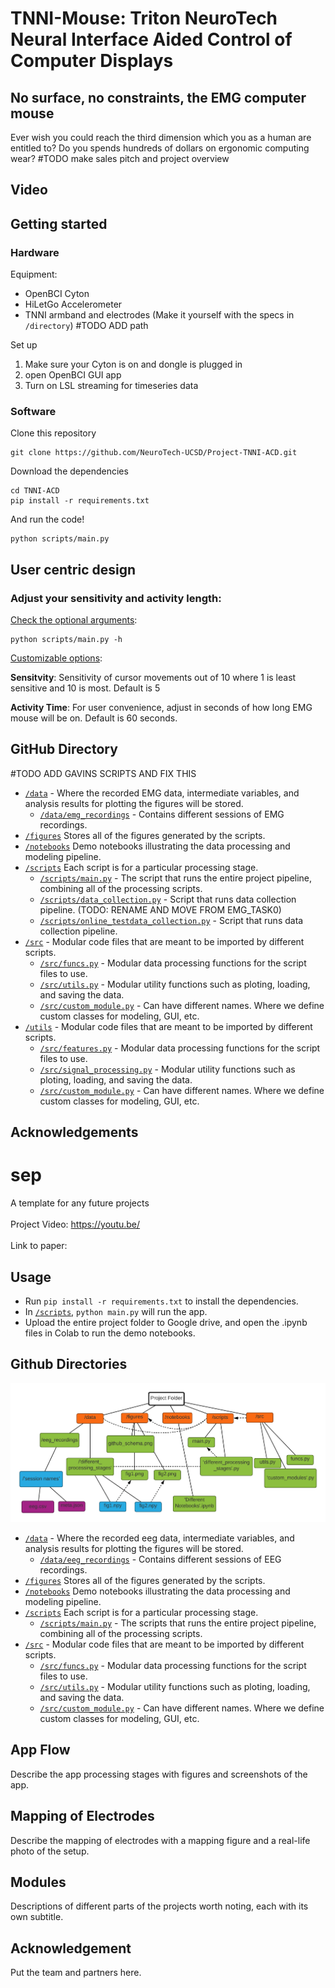 # TNNI-Mouse: Triton NeuroTech Neural Interface Aided Control of Computer Displays

## No surface, no constraints, the EMG computer mouse 
Ever wish you could reach the third dimension which you as a human are entitled to? Do you spends hundreds of dollars on ergonomic computing wear? 
#TODO make sales pitch and project overview

## Video 
<todo add link>


## Getting started 

### Hardware 
Equipment:
- OpenBCI Cyton 
- HiLetGo <insert info> Accelerometer 
- TNNI armband and electrodes (Make it yourself with the specs in `/directory`)  #TODO ADD path

Set up 
1. Make sure your Cyton is on and dongle is plugged in
2. open OpenBCI GUI app
3. Turn on LSL streaming for timeseries data

### Software 
Clone this repository 
```
git clone https://github.com/NeuroTech-UCSD/Project-TNNI-ACD.git
```
Download the dependencies
```
cd TNNI-ACD
pip install -r requirements.txt
```
And run the code! 
```
python scripts/main.py
```

## User centric design

### Adjust your sensitivity and activity length: 

<u>Check the optional arguments</u>: 

```
python scripts/main.py -h
``` 
<u>Customizable options</u>:

**Sensitvity**: Sensitivity of cursor movements out of 10 where 1 is least sensitive and 10 is most. Default is 5 <p>
**Activity Time**: For user convenience, adjust in seconds of how long EMG mouse will be on. Default is 60 seconds. <p>

## GitHub Directory 
#TODO ADD GAVINS SCRIPTS AND FIX THIS
- [`/data`]() - Where the recorded EMG data, intermediate variables, and analysis results for plotting the figures will be stored. 
	- [`/data/emg_recordings`]() - Contains different sessions of EMG recordings.
- [`/figures`]() Stores all of the figures generated by the scripts. 
- [`/notebooks`]() Demo notebooks illustrating the data processing and modeling pipeline. 
- [`/scripts`]() Each script is for a particular processing stage.
	- [`/scripts/main.py`]() - The script that runs the entire project pipeline, combining all of the processing scripts.
	- [`/scripts/data_collection.py`]() - Script that runs data collection pipeline. (TODO: RENAME AND MOVE FROM EMG_TASK0)
	- [`/scripts/online_testdata_collection.py`]() - Script that runs data collection pipeline.
- [`/src`]() - Modular code files that are meant to be imported by different scripts.
	- [`/src/funcs.py`]() - Modular data processing functions for the script files to use.
	- [`/src/utils.py`]() - Modular utility functions such as ploting, loading, and saving the data.
	- [`/src/custom_module.py`](h) - Can have different names. Where we define custom classes for modeling, GUI, etc.
- [`/utils`]() - Modular code files that are meant to be imported by different scripts.
	- [`/src/features.py`]() - Modular data processing functions for the script files to use.
	- [`/src/signal_processing.py`]() - Modular utility functions such as ploting, loading, and saving the data.
	- [`/src/custom_module.py`](h) - Can have different names. Where we define custom classes for modeling, GUI, etc.

## Acknowledgements



# sep
A template for any future projects</br>
</br>
Project Video: https://youtu.be/</br>
</br>
Link to paper: 

## Usage 
- Run `pip install -r requirements.txt` to install the dependencies.
- In [`/scripts`](https://github.com/NeuroTech-UCSD/Project-Template/tree/main/scripts), `python main.py` will run the app.
- Upload the entire project folder to Google drive, and open the .ipynb files in Colab to run the demo notebooks.

## Github Directories
![](./figures/github_schema.png)
- [`/data`](https://github.com/NeuroTech-UCSD/Project-Template/tree/main/data) - Where the recorded eeg data, intermediate variables, and analysis results for plotting the figures will be stored. 
	- [`/data/eeg_recordings`](https://github.com/NeuroTech-UCSD/Project-Template/tree/main/data/eeg_recordings) - Contains different sessions of EEG recordings.
- [`/figures`](https://github.com/NeuroTech-UCSD/Project-Template/tree/main/figures) Stores all of the figures generated by the scripts. 
- [`/notebooks`](https://github.com/NeuroTech-UCSD/Project-Template/tree/main/notebooks) Demo notebooks illustrating the data processing and modeling pipeline. 
- [`/scripts`](https://github.com/NeuroTech-UCSD/Project-Template/tree/main/scripts) Each script is for a particular processing stage.
	- [`/scripts/main.py`](https://github.com/NeuroTech-UCSD/Project-Template/blob/main/scripts/main.py) - The scripts that runs the entire project pipeline, combining all of the processing scripts.
- [`/src`](https://github.com/NeuroTech-UCSD/Project-Template/tree/main/src) - Modular code files that are meant to be imported by different scripts.
	- [`/src/funcs.py`](https://github.com/NeuroTech-UCSD/Project-Template/blob/main/src/funcs.py) - Modular data processing functions for the script files to use.
	- [`/src/utils.py`](https://github.com/NeuroTech-UCSD/Project-Template/blob/main/src/utils.py) - Modular utility functions such as ploting, loading, and saving the data.
	- [`/src/custom_module.py`](https://github.com/NeuroTech-UCSD/Project-Template/blob/main/src/custom_module.py) - Can have different names. Where we define custom classes for modeling, GUI, etc.

## App Flow
Describe the app processing stages with figures and screenshots of the app.

## Mapping of Electrodes
Describe the mapping of electrodes with a mapping figure and a real-life photo of the setup.

## Modules
Descriptions of different parts of the projects worth noting, each with its own subtitle.

## Acknowledgement
Put the team and partners here.
